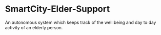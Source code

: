 # SmartCity-Elder-Support
An autonomous system which keeps track of the well being and day to day activity of an elderly person.
